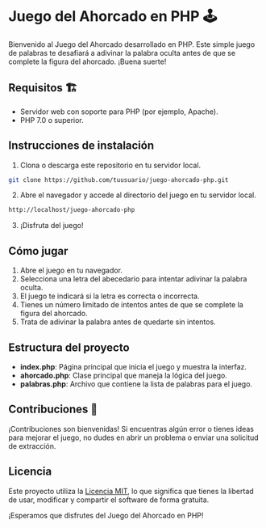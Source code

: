 # Juego del Ahorcado en PHP :joystick:

Bienvenido al Juego del Ahorcado desarrollado en PHP. Este simple juego de palabras te desafiará a adivinar la palabra oculta antes de que se complete la figura del ahorcado. ¡Buena suerte!

## Requisitos :building_construction:

- Servidor web con soporte para PHP (por ejemplo, Apache).
- PHP 7.0 o superior.

## Instrucciones de instalación

1. Clona o descarga este repositorio en tu servidor local.

```bash
git clone https://github.com/tuusuario/juego-ahorcado-php.git
```

2. Abre el navegador y accede al directorio del juego en tu servidor local.

```bash
http://localhost/juego-ahorcado-php
```

3. ¡Disfruta del juego!

## Cómo jugar

1. Abre el juego en tu navegador.
2. Selecciona una letra del abecedario para intentar adivinar la palabra oculta.
3. El juego te indicará si la letra es correcta o incorrecta.
4. Tienes un número limitado de intentos antes de que se complete la figura del ahorcado.
5. Trata de adivinar la palabra antes de quedarte sin intentos.

## Estructura del proyecto

- **index.php**: Página principal que inicia el juego y muestra la interfaz.
- **ahorcado.php**: Clase principal que maneja la lógica del juego.
- **palabras.php**: Archivo que contiene la lista de palabras para el juego.

## Contribuciones 	:handshake:

¡Contribuciones son bienvenidas! Si encuentras algún error o tienes ideas para mejorar el juego, no dudes en abrir un problema o enviar una solicitud de extracción.

## Licencia

Este proyecto utiliza la [Licencia MIT](LICENSE), lo que significa que tienes la libertad de usar, modificar y compartir el software de forma gratuita.

¡Esperamos que disfrutes del Juego del Ahorcado en PHP!
